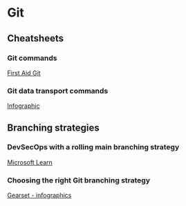 # Git

## Cheatsheets

### Git commands
[First Aid Git](https://firstaidgit.io/)

### Git data transport commands
[Infographic](https://images.osteele.com/2008/git-transport.png)

## Branching strategies

### DevSecOps with a rolling main branching strategy
[Microsoft Learn](https://learn.microsoft.com/en-us/azure/architecture/solution-ideas/articles/devsecops-rolling-branch)

### Choosing the right Git branching strategy
[Gearset - infographics](https://gearset.com/blog/choosing-the-right-git-branching-strategy-for-your-team/)

